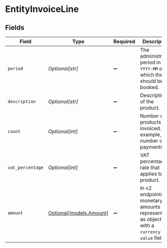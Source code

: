 # EntityInvoiceLine


## Fields

| Field                                                                                             | Type                                                                                              | Required                                                                                          | Description                                                                                       |
| ------------------------------------------------------------------------------------------------- | ------------------------------------------------------------------------------------------------- | ------------------------------------------------------------------------------------------------- | ------------------------------------------------------------------------------------------------- |
| `period`                                                                                          | *Optional[str]*                                                                                   | :heavy_minus_sign:                                                                                | The administrative period in `YYYY-MM` on which the line should be booked.                        |
| `description`                                                                                     | *Optional[str]*                                                                                   | :heavy_minus_sign:                                                                                | Description of the product.                                                                       |
| `count`                                                                                           | *Optional[int]*                                                                                   | :heavy_minus_sign:                                                                                | Number of products invoiced. For example, the number of payments.                                 |
| `vat_percentage`                                                                                  | *Optional[int]*                                                                                   | :heavy_minus_sign:                                                                                | VAT percentage rate that applies to this product.                                                 |
| `amount`                                                                                          | [Optional[models.Amount]](../models/amount.md)                                                    | :heavy_minus_sign:                                                                                | In v2 endpoints, monetary amounts are represented as objects with a `currency` and `value` field. |